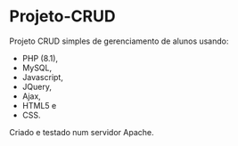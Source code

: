# Projeto-CRUD
Projeto CRUD simples de gerenciamento de alunos usando:
 - PHP (8.1), 
 - MySQL,
 - Javascript,
 - JQuery, 
 - Ajax, 
 - HTML5 e 
 - CSS.

Criado e testado num servidor Apache.
